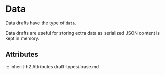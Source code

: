 # Data

Data drafts have the type of `data`.

Data drafts are useful for storing extra data as serialized JSON content is kept in memory.

## Attributes
::: inherit-h2 Attributes draft-types/.base.md
